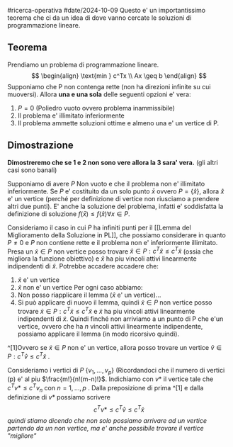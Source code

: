 #ricerca-operativa #date/2024-10-09 
Questo e' un importantissimo teorema che ci da un idea di dove vanno cercate le soluzioni di programmazione lineare.
## Teorema
Prendiamo un problema di programmazione lineare.
$$
\begin{align}
\text{min } c^Tx \\
Ax \geq b  
\end{align}
$$
Supponiamo che P non contenga rette (non ha direzioni infinite su cui muoversi). Allora **una e una sola** delle seguenti opzioni e' vera:
1. $P=0$ (Poliedro vuoto ovvero problema inammissibile)
2. Il problema e' illimitato inferiormente
3. Il problema ammette soluzioni ottime e almeno una e' un vertice di P.
## Dimostrazione
**Dimostreremo che se 1 e 2 non sono vere allora la 3 sara' vera.** (gli altri casi sono banali)

Supponiamo di avere $P$ Non vuoto e che il problema non e' illimitato inferiormente.
Se $P$ e' costituito da un solo punto $\bar{x}$ ovvero $P=\{\hat{x}\}$, allora $\hat{x}$ e' un vertice (perché per definizione di vertice non riusciamo a prendere altri due punti).
E' anche la soluzione del problema, infatti e' soddisfatta la definizione di soluzione $f(\bar{x})\leq f(\hat{x}) \forall x\in P$.

Consideriamo il caso in cui $P$ ha infiniti punti per il [[Lemma del Miglioramento della Soluzione in PL]], che possiamo considerare in quanto $P\neq {0}$ e $P$ non contiene rette e il problema non e' inferiormente illimitato. Presa un $\tilde{x} \in P$ non vertice posso trovare $\hat{x}\in P:c^T\hat{x}\leq c^T \tilde{x}$ (ossia che migliora la funzione obiettivo) e $\hat{x}$ ha piu vincoli attivi linearmente indipendenti di $\tilde{x}$.
Potrebbe accadere accadere che:
1. $\hat{x}$ e' un vertice
2. $\hat{x}$ non e' un vertice
Per ogni caso abbiamo:
1. Non posso riapplicare il lemma ($\hat{x}$ e' un vertice)...
2. Si può applicare di nuovo il lemma, quindi  $\tilde{x} \in P$ non vertice posso trovare $\dot{x}\in P:c^T\dot{x}\leq c^T \tilde{x}$ e $\dot{x}$ ha piu vincoli attivi linearmente indipendenti di $\tilde{x}$.
Quindi finché non arriviamo a un punto di P che e'un vertice, ovvero che ha $n$ vincoli attivi linearmente indipendente, possiamo applicare il lemma (in modo ricorsivo quindi).

^[1]Ovvero se $\tilde{x} \in P$ non e' un vertice, allora posso trovare un vertice $\hat{v} \in P: c^T \hat{v} \leq c^T\tilde{x}$ .

Consideriamo i vertici di $P$ $\{ v_{1},\dots,v_{p} \}$ (Ricordandoci che il numero di vertici (p) e' al piu $\frac{m!}{n!(m-n)!}$.
Indichiamo con $v*$ il vertice tale che $c^Tv* \leq c^Tv_{n}$ con $n=1,\dots,p$ .
Dalla preposizione di prima ^[1] e dalla definizione di $v*$ possiamo scrivere
$$
c^Tv* \leq c^T\hat{v} \leq c^T\tilde{x}
$$
*quindi stiamo dicendo che non solo possiamo arrivare ad un vertice partendo da un non vertice, ma e' anche possibile trovare il vertice "migliore"*
